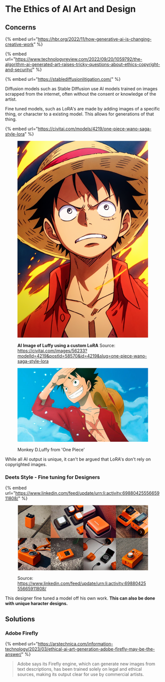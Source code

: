 # The Ethics of AI Art and Design

## Concerns

{% embed url="https://hbr.org/2022/11/how-generative-ai-is-changing-creative-work" %}

{% embed url="https://www.technologyreview.com/2022/09/20/1059792/the-algorithm-ai-generated-art-raises-tricky-questions-about-ethics-copyright-and-security/" %}

{% embed url="https://stablediffusionlitigation.com/" %}

Diffusion models such as Stable DIffusion use AI models trained on images scrapped from the internet, often without the consent or knowledge of the artist.

Fine tuned models, such as LoRA's are made by adding images of a specific thing, or character to a existing model. This allows for generations of that thing.&#x20;

{% embed url="https://civitai.com/models/4219/one-piece-wano-saga-style-lora" %}

<div>

<figure><img src=".gitbook/assets/AI Luffy.png" alt=""><figcaption><p><strong>AI Image of Luffy using a custom LoRA</strong> Source: <a href="https://civitai.com/images/56233?modelId=4219&#x26;postId=58570&#x26;id=4219&#x26;slug=one-piece-wano-saga-style-lora">https://civitai.com/images/56233?modelId=4219&#x26;postId=58570&#x26;id=4219&#x26;slug=one-piece-wano-saga-style-lora</a></p></figcaption></figure>

 

<figure><img src=".gitbook/assets/Luffy Original.webp" alt=""><figcaption><p>Monkey D.Luffy from 'One Piece'</p></figcaption></figure>

</div>

While all AI output is unique, it can't be argued that LoRA's don't rely on copyrighted images.

### Deets Style - Fine tuning for Designers

{% embed url="https://www.linkedin.com/feed/update/urn:li:activity:6988042555665911808/" %}

<figure><img src=".gitbook/assets/Deets Style.png" alt=""><figcaption><p>Source: <a href="https://www.linkedin.com/feed/update/urn:li:activity:6988042555665911808/">https://www.linkedin.com/feed/update/urn:li:activity:6988042555665911808/</a></p></figcaption></figure>

This designer fine tuned a model off his own work. **This can also be done with unique haracter designs.**



## Solutions&#x20;

### Adobe Firefly

{% embed url="https://arstechnica.com/information-technology/2023/03/ethical-ai-art-generation-adobe-firefly-may-be-the-answer/" %}

> Adobe says its Firefly engine, which can generate new images from text descriptions, has been trained solely on legal and ethical sources, making its output clear for use by commercial artists.
>
>
